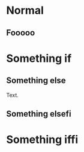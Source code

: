 # Normal

## Fooooo

# Something if

## Something else

Text.

## Something elsefi

# Something iffi
